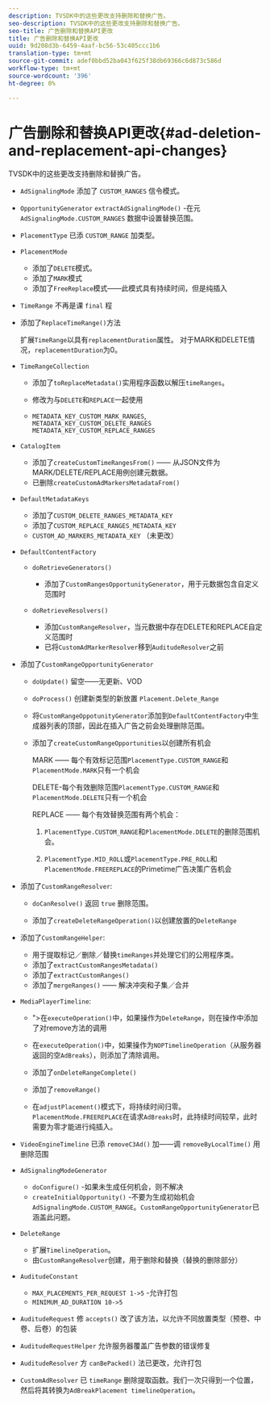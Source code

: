 ```yaml
---
description: TVSDK中的这些更改支持删除和替换广告。
seo-description: TVSDK中的这些更改支持删除和替换广告。
seo-title: 广告删除和替换API更改
title: 广告删除和替换API更改
uuid: 9d208d3b-6459-4aaf-bc56-53c405ccc1b6
translation-type: tm+mt
source-git-commit: adef0bbd52ba043f625f38db69366c6d873c586d
workflow-type: tm+mt
source-wordcount: '396'
ht-degree: 0%

---
```



# 广告删除和替换API更改{#ad-deletion-and-replacement-api-changes}

TVSDK中的这些更改支持删除和替换广告。

* `AdSignalingMode` 添加了 `CUSTOM_RANGES` 信令模式。

* `OpportunityGenerator`  `extractAdSignalingMode()` -在元 `AdSignalingMode.CUSTOM_RANGES` 数据中设置替换范围。

* `PlacementType` 已添 `CUSTOM_RANGE` 加类型。

* `PlacementMode`

   * 添加了`DELETE`模式。
   * 添加了`MARK`模式
   * 添加了`FreeReplace`模式——此模式具有持续时间，但是纯插入

* `TimeRange` 不再是课 `final` 程

* 添加了`ReplaceTimeRange()`方法

   扩展`TimeRange`以具有`replacementDuration`属性。 对于MARK和DELETE情况，`replacementDuration`为0。

* `TimeRangeCollection`

   * 添加了`toReplaceMetadata()`实用程序函数以解压`timeRanges`。

   * 修改为与`DELETE`和`REPLACE`一起使用

   * `METADATA_KEY_CUSTOM_MARK_RANGES`,  `METADATA_KEY_CUSTOM_DELETE_RANGES`  `METADATA_KEY_CUSTOM_REPLACE_RANGES`

* `CatalogItem`

   * 添加了`createCustomTimeRangesFrom()` —— 从JSON文件为MARK/DELETE/REPLACE用例创建元数据。
   * 已删除`createCustomAdMarkersMetadataFrom()`

* `DefaultMetadataKeys`

   * 添加了`CUSTOM_DELETE_RANGES_METADATA_KEY`
   * 添加了`CUSTOM_REPLACE_RANGES_METADATA_KEY`
   * `CUSTOM_AD_MARKERS_METADATA_KEY` （未更改）

* `DefaultContentFactory`

   * `doRetrieveGenerators()`

      * 添加了`CustomRangesOpportunityGenerator`，用于元数据包含自定义范围时
   * `doRetrieveResolvers()`

      * 添加`CustomRangeResolver`，当元数据中存在DELETE和REPLACE自定义范围时
      * 已将`CustomAdMarkerResolver`移到`AuditudeResolver`之前


* 添加了`CustomRangeOpportunityGenerator`

   * `doUpdate()` 留空——无更新、VOD
   * `doProcess()` 创建新类型的新放置  `Placement.Delete_Range`

   * 将`CustomRangeOppotunityGenerator`添加到`DefaultContentFactory`中生成器列表的顶部，因此在插入广告之前会处理删除范围。

   * 添加了`createCustomRangeOpportunities`以创建所有机会

      MARK —— 每个有效标记范围`PlacementType.CUSTOM_RANGE`和`PlacementMode.MARK`只有一个机会

      DELETE-每个有效删除范围`PlacementType.CUSTOM_RANGE`和`PlacementMode.DELETE`只有一个机会

      REPLACE —— 每个有效替换范围有两个机会：

      1. `PlacementType.CUSTOM_RANGE`和`PlacementMode.DELETE`的删除范围机会。

      1. `PlacementType.MID_ROLL`或`PlacementType.PRE_ROLL`和`PlacementMode.FREEREPLACE`的Primetime广告决策广告机会

* 添加了`CustomRangeResolver`:

   * `doCanResolve()` 返回 `true` 删除范围。

   * 添加了`createDeleteRangeOperation()`以创建放置的`DeleteRange`

* 添加了`CustomRangeHelper`:

   * 用于提取标记／删除／替换`timeRanges`并处理它们的公用程序类。
   * 添加了`extractCustomRangesMetadata()`
   * 添加了`extractCustomRanges()`
   * 添加了`mergeRanges()` —— 解决冲突和子集／合并

* `MediaPlayerTimeline`:

   * &quot;>在`executeOperation()`中，如果操作为`DeleteRange`，则在操作中添加了对remove方法的调用

   * 在`executeOperation()`中，如果操作为`NOPTimelineOperation`（从服务器返回的空`AdBreaks`），则添加了清除调用。

   * 添加了`onDeleteRangeComplete()`
   * 添加了`removeRange()`
   * 在`adjustPlacement()`模式下，将持续时间归零。 `PlacementMode.FREEREPLACE`在请求`AdBreaks`时，此持续时间较早，此时需要为零才能进行纯插入。

* `VideoEngineTimeline` 已添 `removeC3Ad()` 加——调 `removeByLocalTime()` 用删除范围

* `AdSignalingModeGenerator`

   * `doConfigure()` -如果未生成任何机会，则不解决
   * `createInitialOpportunity()` -不要为生成初始机会 `AdSignalingMode.CUSTOM_RANGE`。`CustomRangeOpportunityGenerator`已涵盖此问题。

* `DeleteRange`

   * 扩展`TimelineOperation`。
   * 由`CustomRangeResolver`创建，用于删除和替换（替换的删除部分）

* `AuditudeConstant`

   * `MAX_PLACEMENTS_PER_REQUEST 1->5` -允许打包
   * `MINIMUM_AD_DURATION 10->5`

* `AuditudeRequest` 修 `accepts()` 改了该方法，以允许不同放置类型（预卷、中卷、后卷）的包装

* `AuditudeRequestHelper` 允许服务器覆盖广告参数的错误修复

* `AuditudeResolver` 方 `canBePacked()` 法已更改，允许打包

* `CustomAdResolver` 已 `timeRange` 删除提取函数。我们一次只得到一个位置，然后将其转换为`AdBreakPlacement timelineOperation`。

